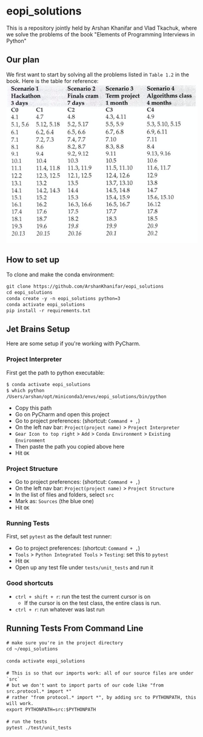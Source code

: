 # eopi_solutions
This is a repository jointly held by Arshan Khanifar and Vlad Tkachuk, where we solve the problems of the book 
"Elements of Programming Interviews in Python" 

## Our plan
We first want to start by solving all the problems listed in `Table 1.2` in the book. 
Here is the table for reference:
![alt text](./table_1_2.png "Logo Title Text 1")

## How to set up
To clone and make the conda environment:
```
git clone https://github.com/ArshanKhanifar/eopi_solutions
cd eopi_solutions
conda create -y -n eopi_solutions python=3
conda activate eopi_solutions
pip install -r requirements.txt
```

## Jet Brains Setup
Here are some setup if you're working with PyCharm.

### Project Interpreter
First get the path to python executable:
```
$ conda activate eopi_solutions
$ which python
/Users/arshan/opt/miniconda3/envs/eopi_solutions/bin/python
```
* Copy this path
* Go on PyCharm and open this project
* Go to project preferences: (shortcut: `Command + ,`)
* On the left nav bar: `Project(project name)` > `Project Interpreter` 
* `Gear Icon to top right` > `Add` > `Conda Environment` > `Existing Environment`
* Then paste the path you copied above here
* Hit `OK`

### Project Structure
* Go to project preferences: (shortcut: `Command + ,`)
* On the left nav bar: `Project(project name)` > `Project Structure` 
* In the list of files and folders, select `src`
* Mark as: `Sources` (the blue one)
* Hit `OK`

### Running Tests
First, set `pytest` as the default test runner:
* Go to project preferences: (shortcut: `Command + ,`)
* `Tools` > `Python Integrated Tools` > `Testing`: set this to `pytest`
* Hit `OK`
* Open up any test file under `tests/unit_tests` and run it

### Good shortcuts
* `ctrl + shift + r`: run the test the current cursor is on
   * If the cursor is on the test class, the entire class is run.
* `ctrl + r`: run whatever was last run

## Running Tests From Command Line
```
# make sure you're in the project directory
cd ~/eopi_solutions

conda activate eopi_solutions

# This is so that our imports work: all of our source files are under `src`
# but we don't want to import parts of our code like "from src.protocol.* import *"
# rather "from protocol.* import *", by adding src to PYTHONPATH, this will work.
export PYTHONPATH=src:$PYTHONPATH

# run the tests
pytest ./test/unit_tests
```
